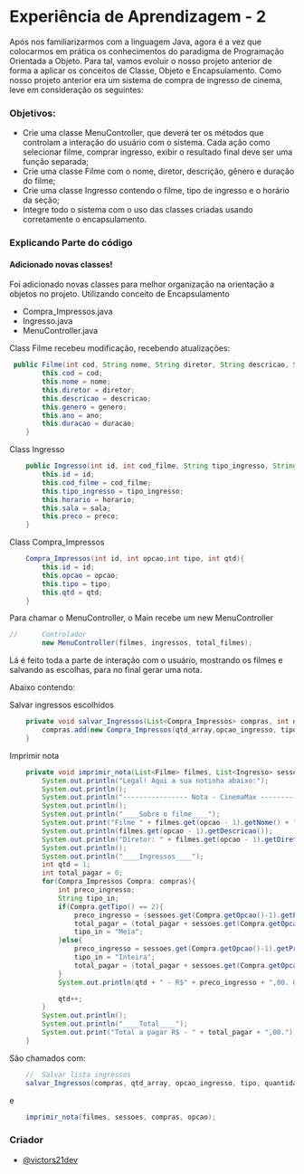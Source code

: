 
# Experiência de Aprendizagem - 2

Após nos familiarizarmos com a linguagem Java, agora é a vez que colocarmos em prática os conhecimentos do paradigma de Programação Orientada a Objeto.
Para tal, vamos evoluir o nosso projeto anterior de forma a aplicar os conceitos de Classe, Objeto e Encapsulamento.  Como nosso projeto anterior era um sistema de compra de ingresso de cinema, leve em consideração os seguintes:
### Objetivos:
- Crie uma classe MenuController, que deverá ter os métodos que controlam a interação do usuário com o sistema. Cada ação como selecionar filme, comprar ingresso, exibir o resultado final deve ser uma função separada;
- Crie uma classe Filme com o nome, diretor, descrição, gênero e duração do filme;
- Crie uma classe Ingresso contendo o filme, tipo de ingresso e o horário da seção;
- Integre todo o sistema com o uso das classes criadas usando corretamente o encapsulamento.
### Explicando Parte do código
#### Adicionado novas classes!
Foi adicionado novas classes para melhor organização na orientação a objetos no projeto.
Utilizando conceito de Encapsulamento
- Compra_Impressos.java
- Ingresso.java
- MenuController.java

Class Filme recebeu modificação, recebendo atualizações:
```java
 public Filme(int cod, String nome, String diretor, String descricao, String genero, int ano, String duracao){
        this.cod = cod;
        this.nome = nome;
        this.diretor = diretor;
        this.descricao = descricao;
        this.genero = genero;
        this.ano = ano;
        this.duracao = duracao;
    }
```
Class Ingresso
```java
    public Ingresso(int id, int cod_filme, String tipo_ingresso, String horario, int sala, int preco){
        this.id = id;
        this.cod_filme = cod_filme;
        this.tipo_ingresso = tipo_ingresso;
        this.horario = horario;
        this.sala = sala;
        this.preco = preco;
    }
```
Class Compra_Impressos
```java
    Compra_Impressos(int id, int opcao,int tipo, int qtd){
        this.id = id;
        this.opcao = opcao;
        this.tipo = tipo;
        this.qtd = qtd;
    }
```

Para chamar o MenuController, o Main recebe um new MenuController
```java
//      Controlador
        new MenuController(filmes, ingressos, total_filmes);
```
Lá é feito toda a parte de interação com o usuário, mostrando os filmes e salvando as escolhas, para no final gerar uma nota.

Abaixo contendo:

Salvar ingressos escolhidos
```java
    private void salvar_Ingressos(List<Compra_Impressos> compras, int qtd_array,int opcao_ingresso, int tipo, int quantidade_ingresso){
        compras.add(new Compra_Impressos(qtd_array,opcao_ingresso, tipo, quantidade_ingresso));
    }
```
Imprimir nota
```java
    private void imprimir_nota(List<Filme> filmes, List<Ingresso> sessoes, List<Compra_Impressos> compras, int opcao){
        System.out.println("Legal! Aqui a sua notinha abaixo:");
        System.out.println();
        System.out.println("---------------- Nota - CinemaMax ----------------");
        System.out.println();
        System.out.println("____Sobre o filme____");
        System.out.print("Filme " + filmes.get(opcao - 1).getNome() + " de " + filmes.get(opcao - 1).getAno() + ". Com " + filmes.get(opcao - 1).getDuracao() + " de duração.");
        System.out.println(filmes.get(opcao - 1).getDescricao());
        System.out.println("Diretor: " + filmes.get(opcao - 1).getDiretor() + ". Gênero: " + filmes.get(opcao - 1).getGenero());
        System.out.println();
        System.out.println("____Ingressos____");
        int qtd = 1;
        int total_pagar = 0;
        for(Compra_Impressos Compra: compras){
            int preco_ingresso;
            String tipo_in;
            if(Compra.getTipo() == 2){
                preco_ingresso = (sessoes.get(Compra.getOpcao()-1).getPreco() / 2);
                total_pagar = (total_pagar + sessoes.get(Compra.getOpcao()-1).getPreco() / 2);
                tipo_in = "Meia";
            }else{
                preco_ingresso = sessoes.get(Compra.getOpcao()-1).getPreco();
                tipo_in = "Inteira";
                total_pagar = (total_pagar + sessoes.get(Compra.getOpcao()-1).getPreco());
            }
            System.out.println(qtd + " - R$" + preco_ingresso + ",00. Quantidade: " + Compra.getQtd() + " ingressso: " + tipo_in);

            qtd++;
        }
        System.out.println();
        System.out.println("____Total____");
        System.out.print("Total a pagar R$ - " + total_pagar + ",00.");
    }
```

São chamados com:
```java
    //  Salvar lista ingressos
    salvar_Ingressos(compras, qtd_array, opcao_ingresso, tipo, quantidade_ingresso);
```
e
```java
    imprimir_nota(filmes, sessoes, compras, opcao);
```

### Criador

- [@victors21dev](https://www.github.com/victors21dev)
